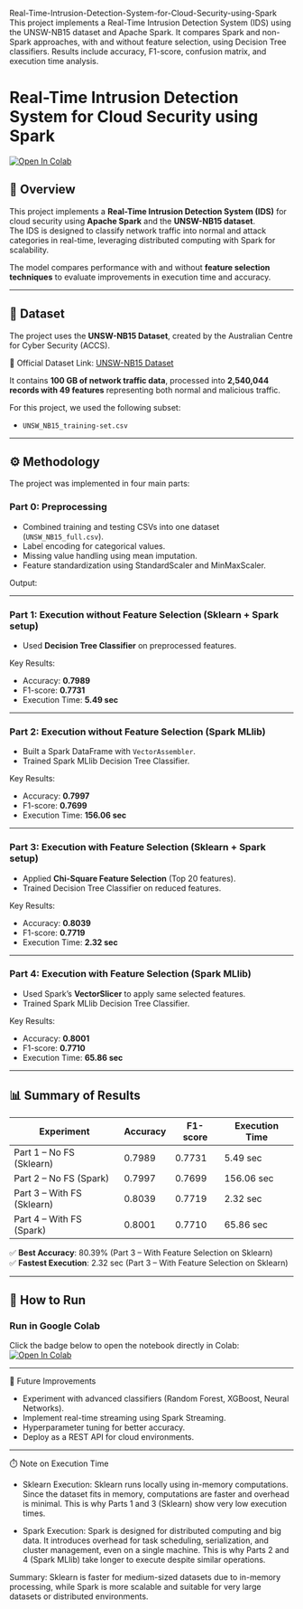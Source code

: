 Real-Time-Intrusion-Detection-System-for-Cloud-Security-using-Spark
This project implements a Real-Time Intrusion Detection System (IDS) using the UNSW-NB15 dataset and Apache Spark. It compares Spark and non-Spark approaches, with and without feature selection, using Decision Tree classifiers. Results include accuracy, F1-score, confusion matrix, and execution time analysis.


# Real-Time Intrusion Detection System for Cloud Security using Spark

[![Open In Colab](https://colab.research.google.com/assets/colab-badge.svg)](https://colab.research.google.com/github/chanshekk/Real-Time-Intrusion-Detection-System-for-Cloud-Security-using-Spark/blob/main/Real_Time_Intrusion_Detection_System_for_Cloud_Security_using_Spark.ipynb)

## 📌 Overview
This project implements a **Real-Time Intrusion Detection System (IDS)** for cloud security using **Apache Spark** and the **UNSW-NB15 dataset**.  
The IDS is designed to classify network traffic into normal and attack categories in real-time, leveraging distributed computing with Spark for scalability.  

The model compares performance with and without **feature selection techniques** to evaluate improvements in execution time and accuracy.  

---

## 📂 Dataset
The project uses the **UNSW-NB15 Dataset**, created by the Australian Centre for Cyber Security (ACCS).  

🔗 Official Dataset Link: [UNSW-NB15 Dataset](https://research.unsw.edu.au/projects/unsw-nb15-dataset)  

It contains **100 GB of network traffic data**, processed into **2,540,044 records with 49 features** representing both normal and malicious traffic.  

For this project, we used the following subset:  
- `UNSW_NB15_training-set.csv`  

---

## ⚙️ Methodology
The project was implemented in four main parts:

### **Part 0: Preprocessing**
- Combined training and testing CSVs into one dataset (`UNSW_NB15_full.csv`).  
- Label encoding for categorical values.  
- Missing value handling using mean imputation.  
- Feature standardization using StandardScaler and MinMaxScaler.  

Output:  


---

### **Part 1: Execution without Feature Selection (Sklearn + Spark setup)**
- Used **Decision Tree Classifier** on preprocessed features.  

Key Results:  
- Accuracy: **0.7989**  
- F1-score: **0.7731**  
- Execution Time: **5.49 sec**  

---

### **Part 2: Execution without Feature Selection (Spark MLlib)**
- Built a Spark DataFrame with `VectorAssembler`.  
- Trained Spark MLlib Decision Tree Classifier.  

Key Results:  
- Accuracy: **0.7997**  
- F1-score: **0.7699**  
- Execution Time: **156.06 sec**  

---

### **Part 3: Execution with Feature Selection (Sklearn + Spark setup)**
- Applied **Chi-Square Feature Selection** (Top 20 features).  
- Trained Decision Tree Classifier on reduced features.  

Key Results:  
- Accuracy: **0.8039**  
- F1-score: **0.7719**  
- Execution Time: **2.32 sec**  

---

### **Part 4: Execution with Feature Selection (Spark MLlib)**
- Used Spark’s **VectorSlicer** to apply same selected features.  
- Trained Spark MLlib Decision Tree Classifier.  

Key Results:  
- Accuracy: **0.8001**  
- F1-score: **0.7710**  
- Execution Time: **65.86 sec**  

---

## 📊 Summary of Results
| Experiment | Accuracy | F1-score | Execution Time |
|------------|----------|----------|----------------|
| Part 1 – No FS (Sklearn) | 0.7989 | 0.7731 | 5.49 sec |
| Part 2 – No FS (Spark)   | 0.7997 | 0.7699 | 156.06 sec |
| Part 3 – With FS (Sklearn)| 0.8039 | 0.7719 | 2.32 sec |
| Part 4 – With FS (Spark) | 0.8001 | 0.7710 | 65.86 sec |

✅ **Best Accuracy**: 80.39% (Part 3 – With Feature Selection on Sklearn)  
✅ **Fastest Execution**: 2.32 sec (Part 3 – With Feature Selection on Sklearn)  

---

## 🚀 How to Run

### **Run in Google Colab**
Click the badge below to open the notebook directly in Colab:  
[![Open In Colab](https://colab.research.google.com/assets/colab-badge.svg)](https://colab.research.google.com/github/chanshekk/Real-Time-Intrusion-Detection-System-for-Cloud-Security-using-Spark/blob/main/Real_Time_Intrusion_Detection_System_for_Cloud_Security_using_Spark.ipynb)

---

📌 Future Improvements

- Experiment with advanced classifiers (Random Forest, XGBoost, Neural Networks).
- Implement real-time streaming using Spark Streaming.
- Hyperparameter tuning for better accuracy.
- Deploy as a REST API for cloud environments.

---

⏱️ Note on Execution Time

- Sklearn Execution:
Sklearn runs locally using in-memory computations. Since the dataset fits in memory, computations are faster and overhead is minimal. This is why Parts 1 and 3 (Sklearn) show very low execution times.

- Spark Execution:
Spark is designed for distributed computing and big data. It introduces overhead for task scheduling, serialization, and cluster management, even on a single machine. This is why Parts 2 and 4 (Spark MLlib) take longer to execute despite similar operations.

Summary: Sklearn is faster for medium-sized datasets due to in-memory processing, while Spark is more scalable and suitable for very large datasets or distributed environments.








